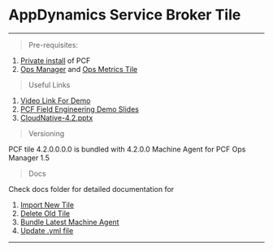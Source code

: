 AppDynamics Service Broker Tile 
===================
----------

> Pre-requisites:

 1. [Private install](http://docs.pivotal.io/pivotalcf/getstarted/) of PCF
 2. [Ops Manager](https://network.pivotal.io/) and [Ops Metrics Tile](https://network.pivotal.io/)

> Useful Links

 1. [Video Link For Demo](https://drive.google.com/drive/folders/0B5Y66q8ImLmTNVd1SktXNnNRb0k)
 2. [PCF Field Engineering Demo Slides](https://drive.google.com/drive/folders/0B5Y66q8ImLmTNVd1SktXNnNRb0k)
 3. [CloudNative-4.2.pptx](https://singularity.jira.com/wiki/download/attachments/119144681/CloudNative-4.2.pptx?version=1&modificationDate=1439243356456&api=v2)

> Versioning

PCF tile 4.2.0.0.0.0 is bundled with 4.2.0.0 Machine Agent for PCF Ops Manager 1.5

> Docs

Check docs folder for detailed documentation for

 1. [Import New Tile](https://github.com/Appdynamics/PCF-ServiceBroker/blob/master/docs/IMPORT_NEW_TILE.md)
 2. [Delete Old Tile](https://github.com/Appdynamics/PCF-ServiceBroker/blob/master/docs/DELETE_TILE.md)
 3. [Bundle Latest Machine Agent](https://github.com/Appdynamics/PCF-ServiceBroker/blob/master/docs/BUNDLE_LATEST_MACHINEAGENT.md)
 4. [Update .yml file](https://github.com/Appdynamics/PCF-ServiceBroker/blob/master/docs/UPDATE_yml_file_AND_create_NEW_TILE.md)

----------
